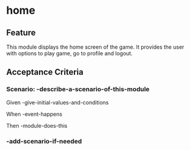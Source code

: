 # home

## Feature

This module displays the home screen of the game.
It provides the user with options to play game, go to profile and logout.

## Acceptance Criteria

### Scenario: -describe-a-scenario-of-this-module

  Given -give-initial-values-and-conditions

  When -event-happens

  Then -module-does-this

### -add-scenario-if-needed
